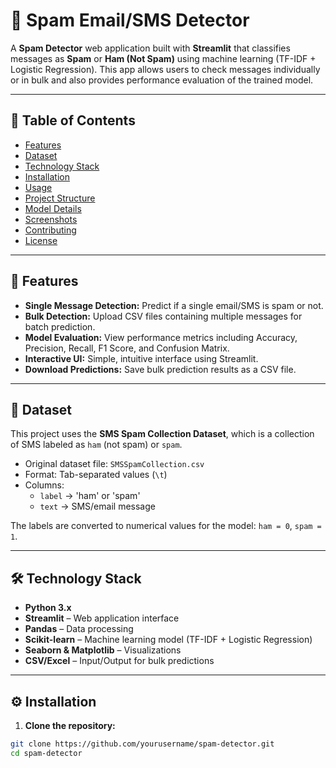 # 📧 Spam Email/SMS Detector

A **Spam Detector** web application built with **Streamlit** that classifies messages as **Spam** or **Ham (Not Spam)** using machine learning (TF-IDF + Logistic Regression). This app allows users to check messages individually or in bulk and also provides performance evaluation of the trained model.

---

## 📝 Table of Contents

- [Features](#features)  
- [Dataset](#dataset)  
- [Technology Stack](#technology-stack)  
- [Installation](#installation)  
- [Usage](#usage)  
- [Project Structure](#project-structure)  
- [Model Details](#model-details)  
- [Screenshots](#screenshots)  
- [Contributing](#contributing)  
- [License](#license)  

---

## 🚀 Features

- **Single Message Detection:** Predict if a single email/SMS is spam or not.  
- **Bulk Detection:** Upload CSV files containing multiple messages for batch prediction.  
- **Model Evaluation:** View performance metrics including Accuracy, Precision, Recall, F1 Score, and Confusion Matrix.  
- **Interactive UI:** Simple, intuitive interface using Streamlit.  
- **Download Predictions:** Save bulk prediction results as a CSV file.  

---

## 📂 Dataset

This project uses the **SMS Spam Collection Dataset**, which is a collection of SMS labeled as `ham` (not spam) or `spam`.  

- Original dataset file: `SMSSpamCollection.csv`  
- Format: Tab-separated values (`\t`)  
- Columns:  
  - `label` → 'ham' or 'spam'  
  - `text` → SMS/email message  

The labels are converted to numerical values for the model: `ham = 0`, `spam = 1`.

---

## 🛠 Technology Stack

- **Python 3.x**  
- **Streamlit** – Web application interface  
- **Pandas** – Data processing  
- **Scikit-learn** – Machine learning model (TF-IDF + Logistic Regression)  
- **Seaborn & Matplotlib** – Visualizations  
- **CSV/Excel** – Input/Output for bulk predictions  

---

## ⚙️ Installation

1. **Clone the repository:**
```bash
git clone https://github.com/yourusername/spam-detector.git
cd spam-detector

